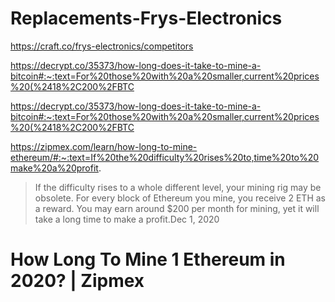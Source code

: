 # Replacements-Frys-Electronics
https://craft.co/frys-electronics/competitors


https://decrypt.co/35373/how-long-does-it-take-to-mine-a-bitcoin#:~:text=For%20those%20with%20a%20smaller,current%20prices%20(%2418%2C200%2FBTC

https://decrypt.co/35373/how-long-does-it-take-to-mine-a-bitcoin#:~:text=For%20those%20with%20a%20smaller,current%20prices%20(%2418%2C200%2FBTC

https://zipmex.com/learn/how-long-to-mine-ethereum/#:~:text=If%20the%20difficulty%20rises%20to,time%20to%20make%20a%20profit.


> If the difficulty rises to a whole different level, your mining rig may be obsolete. For every block of Ethereum you mine, you receive 2 ETH as a reward. You may earn around $200 per month for mining, yet it will take a long time to make a profit.Dec 1, 2020

# How Long To Mine 1 Ethereum in 2020? | Zipmex
